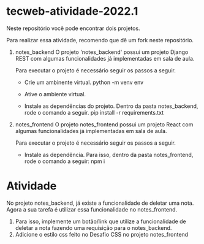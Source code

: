 # tecweb-atividade-2022.1

Neste repositório você pode encontrar dois projetos.

Para realizar essa atividade, recomendo que dê um fork neste repositório.

1.  notes_backend
    O projeto 'notes_backend' possui um projeto Django REST com algumas funcionalidades já implementadas em sala de aula.

    Para executar o projeto é necessário seguir os passos a seguir.

    - Crie um ambinente virtual.
        python -m venv env

    - Ative o ambiente virtual.
    - Instale as dependências do projeto. Dentro da pasta notes_backend, rode o comando a seguir.
        pip install -r requirements.txt

2. notes_frontend
    O projeto notes_frontend possui um projeto React com algumas funcionalidades já implementadas em sala de aula.

    Para executar o projeto é necessário seguir os passos a seguir.

    - Instale as dependência. Para isso, dentro da pasta notes_frontend, rode o comando a seguir:
        npm i


# Atividade

No projeto notes_backend, já existe a funcionalidade de deletar uma nota.
Agora a sua tarefa é utilizar essa funcionalidade no notes_frontend.

1. Para isso, implemente um botão/link que utilize a funcionalidade de deletar a nota fazendo uma requisição para o notes_backend.
2. Adicione o estilo css feito no Desafio CSS no projeto notes_frontend

